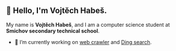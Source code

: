 ## 👋 Hello, I'm Vojtěch Habeš.

My name is **Vojtěch Habeš**, and I am a computer science student at **Smichov secondary technical school**.

- 🔭 I’m currently working on [web crawler](https://github.com/vojhab/web-crawler) and [Ding search](https://github.com/vojhab/ding-search).
